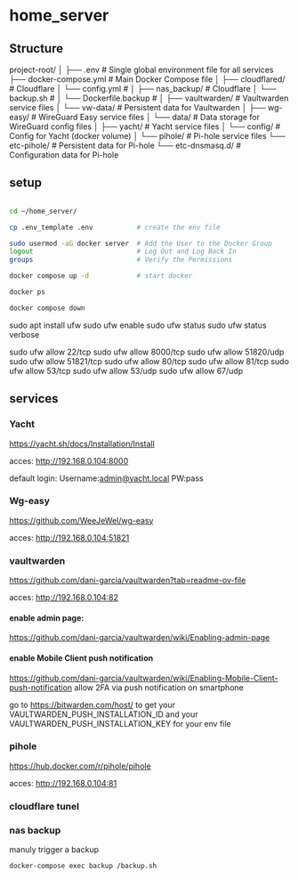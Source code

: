 # home_server


## Structure

project-root/
│
├── .env                       # Single global environment file for all services
├── docker-compose.yml         # Main Docker Compose file
│
├── cloudflared/               # Cloudflare 
│   └── config.yml             # 
│
├── nas_backup/                # Cloudflare 
│   └── backup.sh              # 
│   └── Dockerfile.backup      # 
│
├── vaultwarden/               # Vaultwarden service files
│   └── vw-data/               # Persistent data for Vaultwarden
│
├── wg-easy/                   # WireGuard Easy service files
│   └── data/                  # Data storage for WireGuard config files
│
├── yacht/                     # Yacht service files
│   └── config/                # Config for Yacht (docker volume)
│
└── pihole/                    # Pi-hole service files
    └── etc-pihole/            # Persistent data for Pi-hole
    └── etc-dnsmasq.d/         # Configuration data for Pi-hole


## setup

```bash

cd ~/home_server/

cp .env_template .env           # create the env file 

sudo usermod -aG docker server  # Add the User to the Docker Group
logout                          # Log Out and Log Back In
groups                          # Verify the Permissions

docker compose up -d            # start docker

docker ps

docker compose down

```

sudo apt install ufw
sudo ufw enable
sudo ufw status
sudo ufw status verbose

sudo ufw allow 22/tcp
sudo ufw allow 8000/tcp
sudo ufw allow 51820/udp
sudo ufw allow 51821/tcp
sudo ufw allow 80/tcp
sudo ufw allow 81/tcp
sudo ufw allow 53/tcp
sudo ufw allow 53/udp
sudo ufw allow 67/udp


## services

### Yacht

https://yacht.sh/docs/Installation/Install

acces: http://192.168.0.104:8000

default login:
Username:admin@yacht.local
PW:pass

### Wg-easy

https://github.com/WeeJeWel/wg-easy

acces: http://192.168.0.104:51821


### vaultwarden

https://github.com/dani-garcia/vaultwarden?tab=readme-ov-file

acces: http://192.168.0.104:82

#### enable admin page:
https://github.com/dani-garcia/vaultwarden/wiki/Enabling-admin-page

#### enable Mobile Client push notification
https://github.com/dani-garcia/vaultwarden/wiki/Enabling-Mobile-Client-push-notification
allow 2FA via push notification on smartphone

go to https://bitwarden.com/host/ to get your VAULTWARDEN_PUSH_INSTALLATION_ID and your VAULTWARDEN_PUSH_INSTALLATION_KEY for your env file

### pihole

https://hub.docker.com/r/pihole/pihole

acces: http://192.168.0.104:81


### cloudflare tunel

### nas backup 

manuly trigger a backup 

```bash
docker-compose exec backup /backup.sh
```
